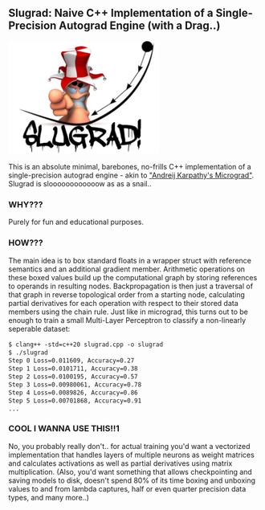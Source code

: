 Slugrad: Naive C++ Implementation of a Single-Precision Autograd Engine (with a Drag..)
---

<img src="slugrad.png" alt="SLUGRAD! Slow C++ Autograd Engine" width="300px">

This is an absolute minimal, barebones, no-frills C++ implementation of a single-precision autograd engine - akin to ["Andreij Karpathy's Micrograd"](https://github.com/karpathy/micrograd). Slugrad is sloooooooooooow as as a snail..

### WHY???
Purely for fun and educational purposes.

### HOW???
The main idea is to box standard floats in a wrapper struct with reference semantics and an additional gradient member.
Arithmetic operations on these boxed values build up the computational graph by storing references to operands in resulting nodes.
Backpropagation is then just a traversal of that graph in reverse topological order from a starting node, calculating partial derivatives for each operation with respect to their stored data members using the chain rule.
Just like in micrograd, this turns out to be enough to train a small Multi-Layer Perceptron to classify a non-linearly seperable dataset:

```
$ clang++ -std=c++20 slugrad.cpp -o slugrad
$ ./slugrad
Step 0 Loss=0.011609, Accuracy=0.27
Step 1 Loss=0.0101711, Accuracy=0.38
Step 2 Loss=0.0100195, Accuracy=0.57
Step 3 Loss=0.00980061, Accuracy=0.78
Step 4 Loss=0.0089826, Accuracy=0.86
Step 5 Loss=0.00701868, Accuracy=0.91
...
```

### COOL I WANNA USE THIS!!1
No, you probably really don't.. for actual training you'd want a vectorized implementation that handles layers of multiple neurons as weight matrices and calculates activations as well as partial derivatives using matrix multiplication.
(Also, you'd want something that allows checkpointing and saving models to disk, doesn't spend 80% of its time boxing and unboxing values to and from lambda captures, half or even quarter precision data types, and many more..)
